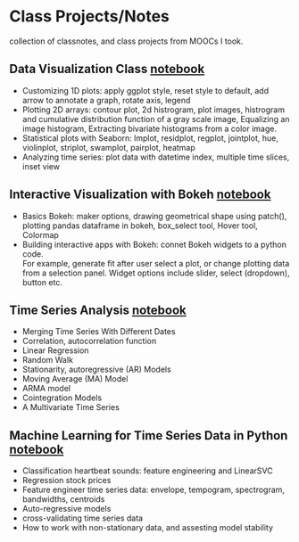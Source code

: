 # Class Projects/Notes
collection of classnotes, and class projects from MOOCs I took.

## Data Visualization Class [notebook](https://github.com/worasom/class-projects/blob/master/data_vis.ipynb)

- Customizing 1D plots: apply ggplot style, reset style to default, add arrow to annotate a graph, 
    rotate axis, legend
- Plotting 2D arrays: contour plot, 2d histrogram, plot images, 
    histrogram and cumulative distribution function of a gray scale image, 
    Equalizing an image histogram, Extracting bivariate histograms from a color image.
- Statistical plots with Seaborn: lmplot, residplot, regplot, jointplot, hue, 
    violinplot, striplot, swamplot, pairplot, heatmap
- Analyzing time series: plot data with datetime index, multiple time slices, inset view

## Interactive Visualization with Bokeh [notebook](https://github.com/worasom/class-projects/blob/master/bokeh_note.ipynb)

- Basics Bokeh: maker options, drawing geometrical shape using patch(), 
    plotting pandas dataframe in bokeh, box_select tool, Hover tool, Colormap
- Building interactive apps with Bokeh: connet Bokeh widgets to a python code.  
    For example, generate fit after user select a plot, or change plotting data from a selection panel. 
    Widget options include slider, select (dropdown), button etc.
    
## Time Series Analysis [notebook](https://github.com/worasom/class-projects/blob/master/time-series-anlysis.ipynb)

- Merging Time Series With Different Dates
- Correlation, autocorrelation function
- Linear Regression 
- Random Walk
- Stationarity, autoregressive (AR) Models
- Moving Average (MA) Model
- ARMA model
- Cointegration Models
- A Multivariate Time Series
    
## Machine Learning for Time Series Data in Python [notebook](https://github.com/worasom/class-projects/blob/master/ml4time_series.ipynb)

- Classification heartbeat sounds: feature engineering and LinearSVC 
- Regression stock prices
- Feature engineer time series data: envelope, tempogram, spectrogram, bandwidths, centroids
- Auto-regressive models 
- cross-validating time series data
- How to work with non-stationary data, and assesting model stability 
   
